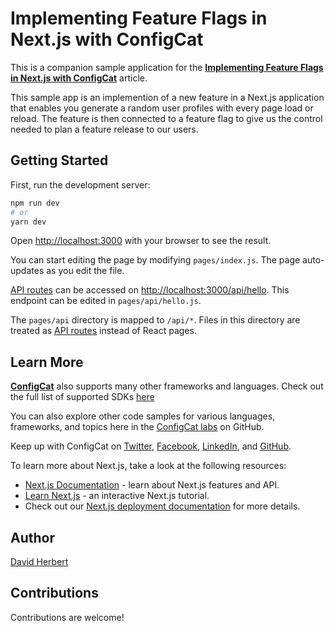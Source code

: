 # Implementing Feature Flags in Next.js with ConfigCat
This is a companion sample application for the [**Implementing Feature Flags in Next.js with ConfigCat**](https://configcat.com/blog/2022/04/22/how-to-use-feature-flags-in-nextjs/) article.

This sample app is an implemention of a new feature in a Next.js application that enables you generate a random user profiles with every page load or reload.
The feature is then connected to a feature flag to give us the control needed to plan a feature release to our users.

## Getting Started

First, run the development server:

```bash
npm run dev
# or
yarn dev
```

Open [http://localhost:3000](http://localhost:3000) with your browser to see the result.

You can start editing the page by modifying `pages/index.js`. The page auto-updates as you edit the file.

[API routes](https://nextjs.org/docs/api-routes/introduction) can be accessed on [http://localhost:3000/api/hello](http://localhost:3000/api/hello). This endpoint can be edited in `pages/api/hello.js`.

The `pages/api` directory is mapped to `/api/*`. Files in this directory are treated as [API routes](https://nextjs.org/docs/api-routes/introduction) instead of React pages.

## Learn More

[**ConfigCat**](https://configcat.com) also supports many other frameworks and languages. Check out the full list of supported SDKs [here](https://configcat.com/docs/sdk-reference/overview/)

You can also explore other code samples for various languages, frameworks, and topics here in the [ConfigCat labs](https://github.com/configcat-labs) on GitHub.

Keep up with ConfigCat on [Twitter](https://twitter.com/configcat), [Facebook](https://www.facebook.com/configcat), [LinkedIn](https://www.linkedin.com/company/configcat/), and [GitHub](https://github.com/configcat).

To learn more about Next.js, take a look at the following resources:

- [Next.js Documentation](https://nextjs.org/docs) - learn about Next.js features and API.
- [Learn Next.js](https://nextjs.org/learn) - an interactive Next.js tutorial.
- Check out our [Next.js deployment documentation](https://nextjs.org/docs/deployment) for more details.

## Author
[David Herbert](https://github.com/DaveyHert)

## Contributions
Contributions are welcome!
